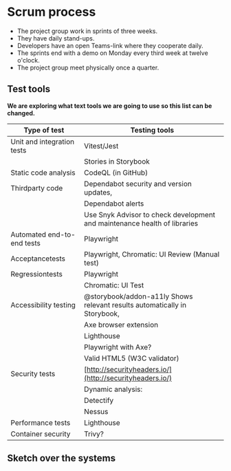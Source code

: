 # Scrum process
- The project group work in sprints of three weeks.
- They have daily stand-ups.
- Developers have an open Teams-link where they cooperate daily.
- The sprints end with a demo on Monday every third week at twelve o'clock.
- The project group meet physically once a quarter.
## Test tools
**We are exploring what text tools we are going to use so this list can be changed.**

| Type of test | Testing tools |
| --- | ----------- |
|Unit and integration tests | Vitest/Jest |
| |Stories in Storybook |
|Static code analysis | CodeQL (in GitHub) |
| Thirdparty code | Dependabot security and version updates,  |
| | Dependabot alerts |
|  | Use Snyk Advisor to check development and maintenance health of libraries |
| Automated end-to-end tests | Playwright |
| Acceptancetests | Playwright, Chromatic: UI Review (Manual test) |
| Regressiontests  | Playwright  |
| |Chromatic: UI Test |
| Accessibility testing |  @storybook/addon-a11ly    Shows relevant results automatically in Storybook,  | 
|  | Axe browser extension |
| |Lighthouse|
| |Playwright with Axe?| 
| |Valid HTML5 (W3C validator)  |
| Security tests | [http://securityheaders.io/](http://securityheaders.io/)|
| |Dynamic analysis:  |
| |Detectify | 
| |Nessus  |
| Performance tests | Lighthouse |
| Container security | Trivy? |



## Sketch over the systems

